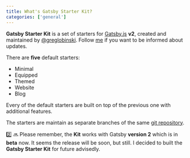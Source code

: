 ```yaml
---
title: What's Gatsby Starter Kit?
categories: ['general']
---
```


**Gatsby Starter Kit** is a set of starters for [Gatsby.js](https://gatsbyjs.org) **v2**, created and maintained by [@greglobinski](https://twitter.com/greglobinski). Follow [me](https://twitter.com/greglobinski) if you want to be informed about updates.

There are **five** default starters:

- Minimal
- Equipped
- Themed
- Website
- Blog

Every of the default starters are built on top of the previous one with additional features.

The starters are maintain as separate branches of the same [git repository](https://github.com/greglobinski/gatsby-starter-kit).

:two: :soon: Please remember, the **Kit** works with Gatsby **version 2** which is in **beta** now. It seems the release will be soon, but still. I decided to built the **Gatsby Starter Kit** for future advisedly.
